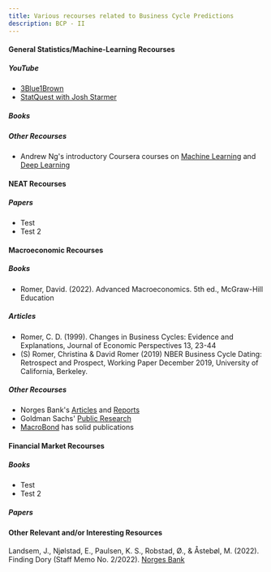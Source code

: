 ```yaml
---
title: Various recourses related to Business Cycle Predictions
description: BCP - II
---
```


#### General Statistics/Machine-Learning Recourses
##### YouTube
- [3Blue1Brown](https://www.youtube.com/@3blue1brown)
- [StatQuest with Josh Starmer](https://www.youtube.com/@statquest)

##### Books



##### Other Recourses
- Andrew Ng's introductory Coursera courses on [Machine Learning](https://www.coursera.org/specializations/machine-learning-introduction?) and [Deep Learning](https://www.coursera.org/specializations/deep-learning)



#### NEAT Recourses

##### Papers
- Test
- Test 2

#### Macroeconomic Recourses

##### Books
- Romer, David. (2022). Advanced Macroeconomics. 5th ed., McGraw-Hill Education


##### Articles
- Romer, C. D. (1999). Changes in Business Cycles: Evidence and Explanations, Journal of Economic Perspectives 13, 23-44
- (S) Romer, Christina & David Romer (2019) NBER Business Cycle Dating: Retrospect and Prospect, Working Paper December 2019, University of California, Berkeley.

##### Other Recourses
- Norges Bank's [Articles](https://www.norges-bank.no/aktuelt/nyheter-og-hendelser/?tab=newslist) and [Reports](https://www.norges-bank.no/aktuelt/nyheter-og-hendelser/?tab=publication)
- Goldman Sachs' [Public Research](https://www.gspublishing.com/content/public.html)
- [MacroBond](https://www.macrobond.com/) has solid publications

#### Financial Market Recourses 

##### Books
- Test 
- Test 2

##### Papers






#### Other Relevant and/or Interesting Resources
Landsem, J., Njølstad, E., Paulsen, K. S., Robstad, Ø., & Åstebøl, M. (2022). Finding Dory (Staff Memo No. 2/2022). [Norges Bank](https://www.norges-bank.no/en/news-events/news-publications/Papers/Staff-Memo/2022/sm-2-2022/)



